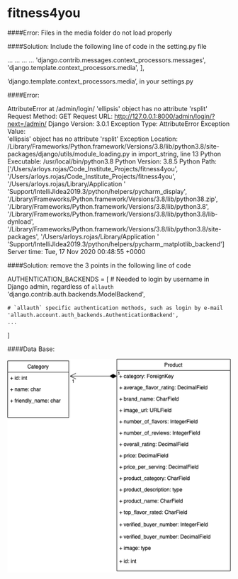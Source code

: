 # fitness4you

####Error:
Files in the media folder do not load properly

####Solution:
Include the following line of code in the setting.py file

...
...
...
...
'django.contrib.messages.context_processors.messages',
                'django.template.context_processors.media',
            ],

‘django.template.context_processors.media’, in your settings.py


####Error:

AttributeError at /admin/login/
'ellipsis' object has no attribute 'rsplit'
Request Method:	GET
Request URL:	http://127.0.0.1:8000/admin/login/?next=/admin/
Django Version:	3.0.1
Exception Type:	AttributeError
Exception Value:	
'ellipsis' object has no attribute 'rsplit'
Exception Location:	/Library/Frameworks/Python.framework/Versions/3.8/lib/python3.8/site-packages/django/utils/module_loading.py in import_string, line 13
Python Executable:	/usr/local/bin/python3.8
Python Version:	3.8.5
Python Path:	
['/Users/arloys.rojas/Code_Institute_Projects/fitness4you',
 '/Users/arloys.rojas/Code_Institute_Projects/fitness4you',
 '/Users/arloys.rojas/Library/Application '
 'Support/IntelliJIdea2019.3/python/helpers/pycharm_display',
 '/Library/Frameworks/Python.framework/Versions/3.8/lib/python38.zip',
 '/Library/Frameworks/Python.framework/Versions/3.8/lib/python3.8',
 '/Library/Frameworks/Python.framework/Versions/3.8/lib/python3.8/lib-dynload',
 '/Library/Frameworks/Python.framework/Versions/3.8/lib/python3.8/site-packages',
 '/Users/arloys.rojas/Library/Application '
 'Support/IntelliJIdea2019.3/python/helpers/pycharm_matplotlib_backend']
Server time:	Tue, 17 Nov 2020 00:48:55 +0000


####Solution:
remove the 3 points in the following line of code

AUTHENTICATION_BACKENDS = [
    # Needed to login by username in Django admin, regardless of `allauth`
    'django.contrib.auth.backends.ModelBackend',

    # `allauth` specific authentication methods, such as login by e-mail
    'allauth.account.auth_backends.AuthenticationBackend',
    ...
]


####Data Base:

![Data Base](https://github.com/ArloysMacias/fitness4you/blob/master/media/DataBaseDiagram/DataBase.png)

